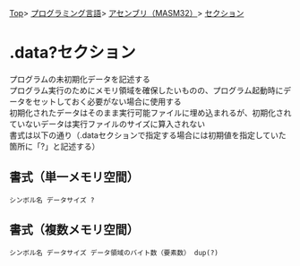 [Top](../../../../index.md)\>
[プログラミング言語](../../../pgl.md)\>
[アセンブリ（MASM32）](../../language_0001.md)\>
[セクション](../MASM32_0005.md)

# \.data?セクション

プログラムの未初期化データを記述する  
プログラム実行のためにメモリ領域を確保したいものの、プログラム起動時にデータをセットしておく必要がない場合に使用する  
初期化されたデータはそのまま実行可能ファイルに埋め込まれるが、初期化されていないデータは実行ファイルのサイズに算入されない  
書式は以下の通り（\.dataセクションで指定する場合には初期値を指定していた箇所に「?」と記述する）

## 書式（単一メモリ空間）

```シンボル名 データサイズ ?```

## 書式（複数メモリ空間）

```シンボル名 データサイズ データ領域のバイト数（要素数） dup(?)```